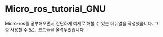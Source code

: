 # Micro_ros_tutorial_GNU
Micro-ros를 공부해오면서 간단하게 예제로 해볼 수 있는 메뉴얼을 작성했습니다. 그 중 사용할 수 있는 코드들을 올려두었습니다.
